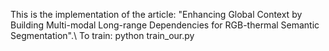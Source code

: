 This is the implementation of the article: "Enhancing Global Context by Building Multi-modal Long-range Dependencies for RGB-thermal Semantic Segmentation".\\
To train: python train_our.py

